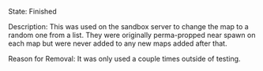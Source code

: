 State: Finished

Description: This was used on the sandbox server to change the map to a random one from a list. They were originally perma-propped near spawn on each map but were never added to any new maps added after that.

Reason for Removal: It was only used a couple times outside of testing.